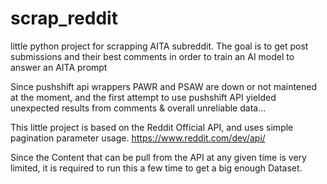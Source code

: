 # scrap_reddit
little python project for scrapping AITA subreddit.
The goal is to get post submissions and their best comments in order to train an AI model to answer an AITA prompt

Since pushshift api wrappers PAWR and PSAW are down or not maintened at the moment, and the first attempt to use pushshift API yielded unexpected results from comments & overall unreliable data... 

This little project is based on the Reddit Official API, and uses simple pagination parameter usage.
https://www.reddit.com/dev/api/

Since the Content that can be pull from the API at any given time is very limited, it is required to run this a few time to get a big enough Dataset. 
